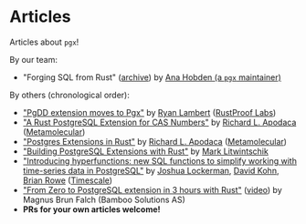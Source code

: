 # Articles

Articles about `pgx`!

By our team:

* "Forging SQL from Rust" ([archive](forging-sql-from-rust.md)) by [Ana Hobden (a `pgx` maintainer)](https://github.com/Hoverbear/)

By others (chronological order):

* ["PgDD extension moves to Pgx"](https://blog.rustprooflabs.com/2021/10/pgdd-extension-using-pgx-rust) by [Ryan Lambert](https://github.com/rustprooflabs) ([RustProof Labs](https://www.rustprooflabs.com/))
* ["A Rust PostgreSQL Extension for CAS Numbers"](https://depth-first.com/articles/2021/09/07/a-rust-postgresql-extension-for-cas-numbers/) by [Richard L. Apodaca](https://github.com/rapodaca/) ([Metamolecular](https://metamolecular.com/))
* ["Postgres Extensions in Rust"](https://depth-first.com/articles/2021/08/25/postgres-extensions-in-rust/) by [Richard L. Apodaca](https://github.com/rapodaca/) ([Metamolecular](https://metamolecular.com/))
* ["Building PostgreSQL Extensions with Rust"](https://tech.marksblogg.com/postgresql-extension-rust.html) by [Mark Litwintschik](https://github.com/marklit)
* ["Introducing hyperfunctions: new SQL functions to simplify working with time-series data in PostgreSQL"](https://blog.timescale.com/blog/introducing-hyperfunctions-new-sql-functions-to-simplify-working-with-time-series-data-in-postgresql/) by [Joshua Lockerman](https://github.com/JLockerman), [David Kohn](https://github.com/davidkohn88), [Brian Rowe](https://github.com/WireBaron) ([Timescale](https://www.timescale.com/))
* ["From Zero to PostgreSQL extension in 3 hours with Rust"](https://postgresconf.org/blog/posts/from-zero-to-postgresql-extension-in-3-hours-with-rust) ([video](https://www.youtube.com/watch?v=RORkgaURcS0)) by Magnus Brun Falch (Bamboo Solutions AS)
* **PRs for your own articles welcome!**